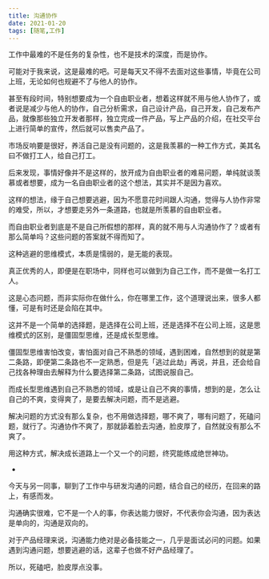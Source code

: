 ```yaml
---
title: 沟通协作
date: 2021-01-20
tags: [随笔,工作]
---
```


工作中最难的不是任务的复杂性，也不是技术的深度，而是协作。
<!-- more -->
可能对于我来说，这是最难的吧。可是每天又不得不去面对这些事情，毕竟在公司上班，无论如何也规避不了与他人的协作。

甚至有段时间，特别想要成为一个自由职业者，想着这样就不用与他人协作了，或者说是减少与他人的协作，自己分析需求，自己设计产品，自己开发，自己发布产品，就像那些独立开发者那样，独立完成一件产品，写上产品的介绍，在社交平台上进行简单的宣传，然后就可以售卖产品了。

市场反响要是很好，养活自己是没有问题的，这是我羡慕的一种工作方式，美其名曰不做打工人，给自己打工。

后来发现，事情好像并不是这样的，放开成为自由职业者的难易问题，单纯就谈羡慕或者想要，成为一名自由职业者的这个想法，其实并不是因为喜欢。

这样的想法，缘于自己想要逃避，因为不愿意花时间跟人沟通，觉得与人协作非常的难受，所以，才想要走另外一条道路，也就是所羡慕的自由职业者。

而自由职业者到底是不是自己所假想的那样，真的就不用与人沟通协作了？或者有那么简单吗？这些问题的答案就不得而知了。

这种逃避的思维模式，本质是懦弱的，是无能的表现。

真正优秀的人，即便是在职场中，同样也可以做到为自己工作，而不是做一名打工人。

这是心态问题，而非实际你在做什么，你在哪里工作，这个道理说出来，很多人都懂，可是有时还是会陷在其中。

这并不是一个简单的选择题，是选择在公司上班，还是选择不在公司上班，这是思维模式的区别，是僵固型思维，还是成长型思维。

僵固型思维害怕改变，害怕面对自己不熟悉的领域，遇到困难，自然想到的就是第二条路，即便第二条路也不一定熟悉，但是先「逃过此劫」再说，并且，还会给自己找各种理由去解释为什么要选择第二条路，试图说服自己。

而成长型思维遇到自己不熟悉的领域，或是让自己不爽的事情，想到的是，怎么让自己的不爽，变得爽了，是要去解决问题，而不是逃避。

解决问题的方式没有那么复杂，也不用做选择题，哪不爽了，哪有问题了，死磕问题，就行了。沟通协作不爽了，那就舔着脸去沟通，脸皮厚了，自然就没有那么不爽了。

用这种方式，解决成长道路上一个又一个的问题，终究能练成绝世神功。

-

今天与另一同事，聊到了工作中与研发沟通的问题，结合自己的经历，在回来的路上，有感而发。

沟通确实很难，它不是一个人的事，你表达能力很好，不代表你会沟通，因为表达是单向的，沟通是双向的。

对于产品经理来说，沟通能力绝对是必备技能之一，几乎是面试必问的问题。如果遇到沟通问题，想要逃避的话，这辈子也做不好产品经理了。

所以，死磕吧，脸皮厚点没事。